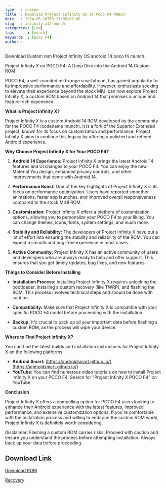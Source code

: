 ```yaml
---
type   : cusrom
title  : Download Project Infinity OS 14 Poco F4 MUNCH
date   : 2024-06-26T09:17:35+07:00
slug   : infinity-a14-munch
categories: [rom]
tags      : [munch]
keywords  : [poco F4]
author : 
---
```


Download Custom rom Project Infinity OS android 14 poco f4 munch.

Project Infinity X on POCO F4: A Deep Dive into the Android 14 Custom ROM

POCO F4, a well-rounded mid-range smartphone, has gained popularity for its impressive performance and affordability. However, enthusiasts seeking to elevate their experience beyond the stock MIUI can now explore Project Infinity X, a custom ROM based on Android 14 that promises a unique and feature-rich experience.

**What is Project Infinity X?**

Project Infinity X is a custom Android 14 ROM developed by the community for the POCO F4 (codename munch). It is a fork of the Superior Extended project, known for its focus on customization and performance. Project Infinity X aims to continue this legacy by offering a polished and refined Android experience.

**Why Choose Project Infinity X for Your POCO F4?**

1. **Android 14 Experience:** Project Infinity X brings the latest Android 14 features and UI changes to your POCO F4. You can enjoy the new Material You design, enhanced privacy controls, and other improvements that come with Android 14.

2. **Performance Boost:** One of the key highlights of Project Infinity X is its focus on performance optimization. Users have reported smoother animations, faster app launches, and improved overall responsiveness compared to the stock MIUI ROM.

3. **Customization:** Project Infinity X offers a plethora of customization options, allowing you to personalize your POCO F4 to your liking. You can change themes, icons, fonts, system settings, and much more.

4. **Stability and Reliability:** The developers of Project Infinity X have put a lot of effort into ensuring the stability and reliability of the ROM. You can expect a smooth and bug-free experience in most cases.

5. **Active Community:** Project Infinity X has an active community of users and developers who are always ready to help and offer support. This ensures that you get timely updates, bug fixes, and new features.

**Things to Consider Before Installing**

* **Installation Process:** Installing Project Infinity X requires unlocking the bootloader, installing a custom recovery (like TWRP), and flashing the ROM. This process involves technical steps and should be done with caution.

* **Compatibility:** Make sure that Project Infinity X is compatible with your specific POCO F4 model before proceeding with the installation.

* **Backup:** It's crucial to back up all your important data before flashing a custom ROM, as the process will wipe your device.

**Where to Find Project Infinity X?**

You can find the latest builds and installation instructions for Project Infinity X on the following platforms:

* **Android Smart:** [https://androidsmart.github.io/](https://androidsmart.github.io/)
* **YouTube:** You can find numerous video tutorials on how to install Project Infinity X on your POCO F4. Search for "Project Infinity X POCO F4" on YouTube.

**Conclusion**

Project Infinity X offers a compelling option for POCO F4 users looking to enhance their Android experience with the latest features, improved performance, and extensive customization options. If you're comfortable with the installation process and willing to embrace the custom ROM world, Project Infinity X is definitely worth considering.

Disclaimer: Flashing a custom ROM carries risks. Proceed with caution and ensure you understand the process before attempting installation. Always back up your data before proceeding.

## Download Link
[Download ROM](https://www.pling.com/p/2128265/)

[Recovery](https://www.pling.com/p/2117793/)
